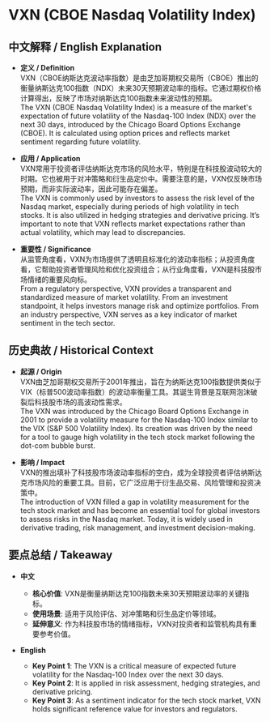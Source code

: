 # VXN (CBOE Nasdaq Volatility Index)

## 中文解释 / English Explanation

* **定义 / Definition**  
  VXN（CBOE纳斯达克波动率指数）是由芝加哥期权交易所（CBOE）推出的衡量纳斯达克100指数（NDX）未来30天预期波动率的指标。它通过期权价格计算得出，反映了市场对纳斯达克100指数未来波动性的预期。  
  The VXN (CBOE Nasdaq Volatility Index) is a measure of the market's expectation of future volatility of the Nasdaq-100 Index (NDX) over the next 30 days, introduced by the Chicago Board Options Exchange (CBOE). It is calculated using option prices and reflects market sentiment regarding future volatility.

* **应用 / Application**  
  VXN常用于投资者评估纳斯达克市场的风险水平，特别是在科技股波动较大的时期。它也被用于对冲策略和衍生品定价中。需要注意的是，VXN仅反映市场预期，而非实际波动率，因此可能存在偏差。  
  The VXN is commonly used by investors to assess the risk level of the Nasdaq market, especially during periods of high volatility in tech stocks. It is also utilized in hedging strategies and derivative pricing. It’s important to note that VXN reflects market expectations rather than actual volatility, which may lead to discrepancies.

* **重要性 / Significance**  
  从监管角度看，VXN为市场提供了透明且标准化的波动率指标；从投资角度看，它帮助投资者管理风险和优化投资组合；从行业角度看，VXN是科技股市场情绪的重要风向标。  
  From a regulatory perspective, VXN provides a transparent and standardized measure of market volatility. From an investment standpoint, it helps investors manage risk and optimize portfolios. From an industry perspective, VXN serves as a key indicator of market sentiment in the tech sector.

## 历史典故 / Historical Context

* **起源 / Origin**  
  VXN由芝加哥期权交易所于2001年推出，旨在为纳斯达克100指数提供类似于VIX（标普500波动率指数）的波动率衡量工具。其诞生背景是互联网泡沫破裂后科技股市场的高波动性需求。  
  The VXN was introduced by the Chicago Board Options Exchange in 2001 to provide a volatility measure for the Nasdaq-100 Index similar to the VIX (S&P 500 Volatility Index). Its creation was driven by the need for a tool to gauge high volatility in the tech stock market following the dot-com bubble burst.

* **影响 / Impact**  
  VXN的推出填补了科技股市场波动率指标的空白，成为全球投资者评估纳斯达克市场风险的重要工具。目前，它广泛应用于衍生品交易、风险管理和投资决策中。  
  The introduction of VXN filled a gap in volatility measurement for the tech stock market and has become an essential tool for global investors to assess risks in the Nasdaq market. Today, it is widely used in derivative trading, risk management, and investment decision-making.

## 要点总结 / Takeaway

* **中文**  
  - **核心价值**: VXN是衡量纳斯达克100指数未来30天预期波动率的关键指标。  
  - **使用场景**: 适用于风险评估、对冲策略和衍生品定价等领域。  
  - **延伸意义**: 作为科技股市场的情绪指标，VXN对投资者和监管机构具有重要参考价值。

* **English**  
  - **Key Point 1**: The VXN is a critical measure of expected future volatility for the Nasdaq-100 Index over the next 30 days.  
  - **Key Point 2**: It is applied in risk assessment, hedging strategies, and derivative pricing.  
  - **Key Point 3**: As a sentiment indicator for the tech stock market, VXN holds significant reference value for investors and regulators.